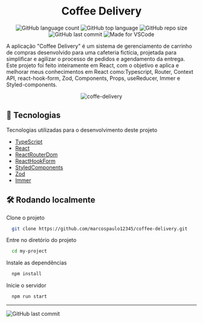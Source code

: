 
<h1 align="center">
  Coffee Delivery
</h1>

<p align="center">
  <img alt="GitHub language count" src="https://img.shields.io/github/languages/count/marcospaulo12345/coffee-delivery">

  <img alt="GitHub top language" src="https://img.shields.io/github/languages/top/marcospaulo12345/coffee-delivery">

  <img alt="GitHub repo size" src="https://img.shields.io/github/repo-size/marcospaulo12345/coffee-delivery">

  <img alt="GitHub last commit" src="https://img.shields.io/github/last-commit/marcospaulo12345/coffee-delivery">
  
  <img alt="Made for VSCode" src="https://img.shields.io/badge/Made%20for-VSCode-1f425f.svg">
  
</p>

A aplicação "Coffee Delivery" é um sistema de gerenciamento de carrinho de compras desenvolvido para uma cafeteria fictícia, projetada para simplificar e agilizar o processo de pedidos e agendamento da entrega. Este projeto foi feito inteiramente em React, com o objetivo e aplica e melhorar meus conhecimentos em React como:Typescript, Router, Context API, react-hook-form, Zod, Components, Props, useReducer, Immer e Styled-components. 

<p align="center">
  <img alt="coffe-delivery" src="https://repository-images.githubusercontent.com/653106439/787686f4-b95b-42ce-ae45-6e1cd9386e44">
</p>

## 🚀 Tecnologias 
Tecnologias utilizadas para o desenvolvimento deste projeto

- [TypeScript](https://www.typescriptlang.org/)
- [React](https://react.dev/)
- [ReactRouterDom](https://reactrouter.com/)
- [ReactHookForm](https://react-hook-form.com/)
- [StyledComponents](https://www.styled-components.com/)
- [Zod](https://zod.dev/)
- [Immer](https://github.com/immerjs/immer)


## 🛠 Rodando localmente

Clone o projeto

```bash
  git clone https://github.com/marcospaulo12345/coffee-delivery.git
```

Entre no diretório do projeto

```bash
  cd my-project
```

Instale as dependências

```bash
  npm install
```

Inicie o servidor

```bash
  npm run start
```

---

 <img alt="GitHub last commit" src="http://ForTheBadge.com/images/badges/built-with-love.svg">
